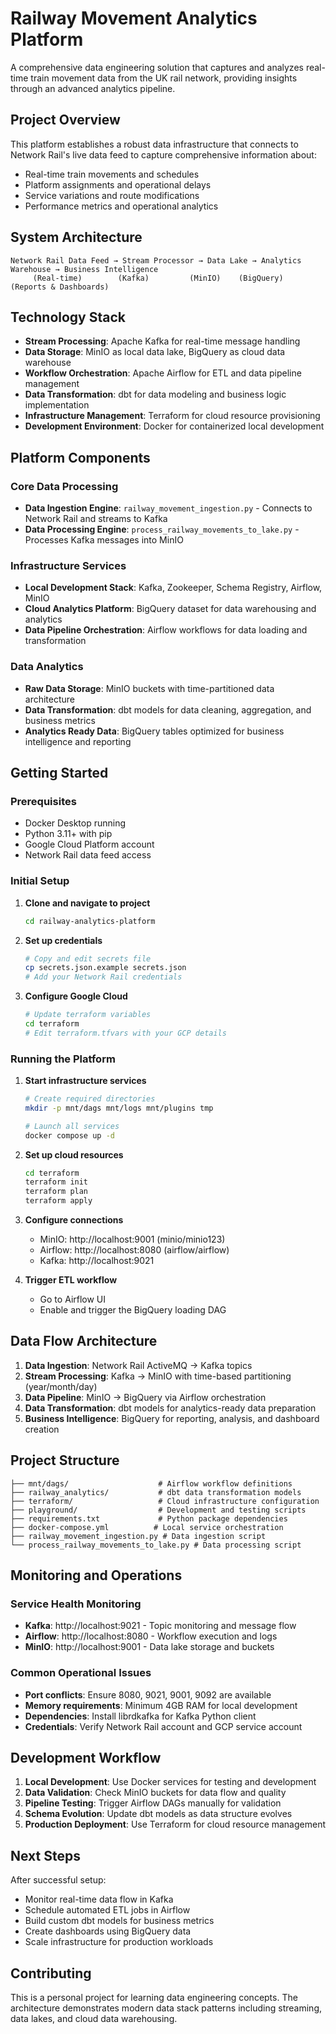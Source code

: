 
# Railway Movement Analytics Platform

A comprehensive data engineering solution that captures and analyzes real-time train movement data from the UK rail network, providing insights through an advanced analytics pipeline.

## Project Overview

This platform establishes a robust data infrastructure that connects to Network Rail's live data feed to capture comprehensive information about:
- Real-time train movements and schedules
- Platform assignments and operational delays
- Service variations and route modifications
- Performance metrics and operational analytics

## System Architecture

```
Network Rail Data Feed → Stream Processor → Data Lake → Analytics Warehouse → Business Intelligence
     (Real-time)        (Kafka)         (MinIO)    (BigQuery)        (Reports & Dashboards)
```

## Technology Stack

- **Stream Processing**: Apache Kafka for real-time message handling
- **Data Storage**: MinIO as local data lake, BigQuery as cloud data warehouse  
- **Workflow Orchestration**: Apache Airflow for ETL and data pipeline management
- **Data Transformation**: dbt for data modeling and business logic implementation
- **Infrastructure Management**: Terraform for cloud resource provisioning
- **Development Environment**: Docker for containerized local development

## Platform Components

### Core Data Processing
- **Data Ingestion Engine**: `railway_movement_ingestion.py` - Connects to Network Rail and streams to Kafka
- **Data Processing Engine**: `process_railway_movements_to_lake.py` - Processes Kafka messages into MinIO

### Infrastructure Services
- **Local Development Stack**: Kafka, Zookeeper, Schema Registry, Airflow, MinIO
- **Cloud Analytics Platform**: BigQuery dataset for data warehousing and analytics
- **Data Pipeline Orchestration**: Airflow workflows for data loading and transformation

### Data Analytics
- **Raw Data Storage**: MinIO buckets with time-partitioned data architecture
- **Data Transformation**: dbt models for data cleaning, aggregation, and business metrics
- **Analytics Ready Data**: BigQuery tables optimized for business intelligence and reporting

## Getting Started

### Prerequisites
- Docker Desktop running
- Python 3.11+ with pip
- Google Cloud Platform account
- Network Rail data feed access

### Initial Setup

1. **Clone and navigate to project**
   ```bash
   cd railway-analytics-platform
   ```

2. **Set up credentials**
   ```bash
   # Copy and edit secrets file
   cp secrets.json.example secrets.json
   # Add your Network Rail credentials
   ```

3. **Configure Google Cloud**
   ```bash
   # Update terraform variables
   cd terraform
   # Edit terraform.tfvars with your GCP details
   ```

### Running the Platform

1. **Start infrastructure services**
   ```bash
   # Create required directories
   mkdir -p mnt/dags mnt/logs mnt/plugins tmp
   
   # Launch all services
   docker compose up -d
   ```

2. **Set up cloud resources**
   ```bash
   cd terraform
   terraform init
   terraform plan
   terraform apply
   ```

3. **Configure connections**
   - MinIO: http://localhost:9001 (minio/minio123)
   - Airflow: http://localhost:8080 (airflow/airflow)
   - Kafka: http://localhost:9021

4. **Trigger ETL workflow**
   - Go to Airflow UI
   - Enable and trigger the BigQuery loading DAG

## Data Flow Architecture

1. **Data Ingestion**: Network Rail ActiveMQ → Kafka topics
2. **Stream Processing**: Kafka → MinIO with time-based partitioning (year/month/day)
3. **Data Pipeline**: MinIO → BigQuery via Airflow orchestration
4. **Data Transformation**: dbt models for analytics-ready data preparation
5. **Business Intelligence**: BigQuery for reporting, analysis, and dashboard creation

## Project Structure

```
├── mnt/dags/                    # Airflow workflow definitions
├── railway_analytics/           # dbt data transformation models
├── terraform/                   # Cloud infrastructure configuration
├── playground/                  # Development and testing scripts
├── requirements.txt             # Python package dependencies
├── docker-compose.yml          # Local service orchestration
├── railway_movement_ingestion.py # Data ingestion script
└── process_railway_movements_to_lake.py # Data processing script
```

## Monitoring and Operations

### Service Health Monitoring
- **Kafka**: http://localhost:9021 - Topic monitoring and message flow
- **Airflow**: http://localhost:8080 - Workflow execution and logs
- **MinIO**: http://localhost:9001 - Data lake storage and buckets

### Common Operational Issues
- **Port conflicts**: Ensure 8080, 9021, 9001, 9092 are available
- **Memory requirements**: Minimum 4GB RAM for local development
- **Dependencies**: Install librdkafka for Kafka Python client
- **Credentials**: Verify Network Rail account and GCP service account

## Development Workflow

1. **Local Development**: Use Docker services for testing and development
2. **Data Validation**: Check MinIO buckets for data flow and quality
3. **Pipeline Testing**: Trigger Airflow DAGs manually for validation
4. **Schema Evolution**: Update dbt models as data structure evolves
5. **Production Deployment**: Use Terraform for cloud resource management

## Next Steps

After successful setup:
- Monitor real-time data flow in Kafka
- Schedule automated ETL jobs in Airflow
- Build custom dbt models for business metrics
- Create dashboards using BigQuery data
- Scale infrastructure for production workloads

## Contributing

This is a personal project for learning data engineering concepts. The architecture demonstrates modern data stack patterns including streaming, data lakes, and cloud data warehousing.
